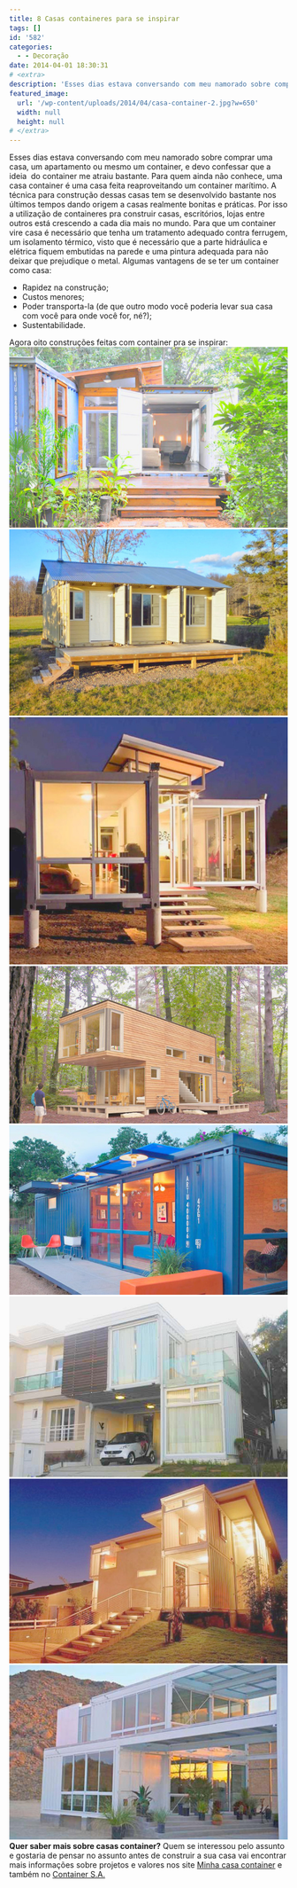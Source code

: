```yaml
---
title: 8 Casas containeres para se inspirar
tags: []
id: '582'
categories:
  - - Decoração
date: 2014-04-01 18:30:31
# <extra>
description: 'Esses dias estava conversando com meu namorado sobre comprar uma casa, um apartamento ou mesmo um container, e devo confessar que a ideia  do container me atraiu bastante. Para quem ainda não conhece, uma casa container é uma casa feita reaproveitando um container marítimo. A técnica para construção dessas casas tem se desenvolvido bastante nos últimos tempos dando origem a casas realmente bonitas e práticas. Por isso a utilização de containeres pra construir casas, escritórios, lojas entre outros está crescendo a cada dia mais no mundo. Para que um container vire casa é necessário que tenha um tratamento adequado contra ferrugem, um isolamento térmico, visto que é necessário que a parte hidráulica e elétrica fiquem embutidas na parede e uma pintura adequada para não deixar que prejudique o metal. Algumas vantagens de se ter um container como casa: Rapidez na &hellip;'
featured_image: 
  url: '/wp-content/uploads/2014/04/casa-container-2.jpg?w=650'
  width: null
  height: null
# </extra>
---
```


Esses dias estava conversando com meu namorado sobre comprar uma casa, um apartamento ou mesmo um container, e devo confessar que a ideia  do container me atraiu bastante. Para quem ainda não conhece, uma casa container é uma casa feita reaproveitando um container marítimo. A técnica para construção dessas casas tem se desenvolvido bastante nos últimos tempos dando origem a casas realmente bonitas e práticas. Por isso a utilização de containeres pra construir casas, escritórios, lojas entre outros está crescendo a cada dia mais no mundo. Para que um container vire casa é necessário que tenha um tratamento adequado contra ferrugem, um isolamento térmico, visto que é necessário que a parte hidráulica e elétrica fiquem embutidas na parede e uma pintura adequada para não deixar que prejudique o metal. Algumas vantagens de se ter um container como casa:

*   Rapidez na construção;
*   Custos menores;
*   Poder transporta-la (de que outro modo você poderia levar sua casa com você para onde você for, né?);
*   Sustentabilidade.

Agora oito construções feitas com container pra se inspirar: [![Image](/wp-content/uploads/2014/04/casa-container-2.jpg?w=650)](/wp-content/uploads/2014/04/casa-container-2.jpg) [![Image](/wp-content/uploads/2014/04/casa-container-mc3a9dia-containersa-1.jpg?w=650)](/wp-content/uploads/2014/04/casa-container-mc3a9dia-containersa-1.jpg) [![Image](/wp-content/uploads/2014/04/casa_conteiner_container_5.jpg?w=650)](/wp-content/uploads/2014/04/casa_conteiner_container_5.jpg) [![Image](/wp-content/uploads/2014/04/casa-container-estilo-madeira.jpg?w=650)](/wp-content/uploads/2014/04/casa-container-estilo-madeira.jpg) [![Image](/wp-content/uploads/2014/04/casa6.jpg?w=650)](/wp-content/uploads/2014/04/casa6.jpg) [![Image](/wp-content/uploads/2014/04/101956591.jpg?w=650)](/wp-content/uploads/2014/04/101956591.jpg) [![Image](/wp-content/uploads/2014/04/img131-590x391.jpg?w=650)](/wp-content/uploads/2014/04/img131-590x391.jpg) [![Image](/wp-content/uploads/2014/04/shipping-container-home-et11-thumb-600x375-6966.jpg?w=650)](/wp-content/uploads/2014/04/shipping-container-home-et11-thumb-600x375-6966.jpg) **Quer saber mais sobre casas container?** Quem se interessou pelo assunto e gostaria de pensar no assunto antes de construir a sua casa vai encontrar mais informações sobre projetos e valores nos site [Minha casa container](http://minhacasacontainer.com/) e também no [Container S.A.](http://containersa.com.br "Container SA")
